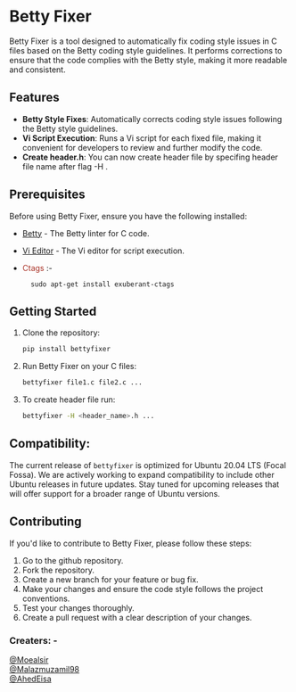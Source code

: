 # Betty Fixer

Betty Fixer is a tool designed to automatically fix coding style issues in C files based on the Betty coding style guidelines. It performs corrections to ensure that the code complies with the Betty style, making it more readable and consistent.

## Features

- **Betty Style Fixes**: Automatically corrects coding style issues following the Betty style guidelines.
- **Vi Script Execution**: Runs a Vi script for each fixed file, making it convenient for developers to review and further modify the code.
- **Create header.h**: You can now create header file by specifing header file name after flag -H .

## Prerequisites

Before using Betty Fixer, ensure you have the following installed:

- [Betty](https://github.com/holbertonschool/Betty) - The Betty linter for C code.
- [Vi Editor](https://www.vim.org/) - The Vi editor for script execution.
- <span style="color:#a93226;">Ctags</span> :- 

        sudo apt-get install exuberant-ctags
## Getting Started

1. Clone the repository:

    ```bash
    pip install bettyfixer
    ```

2. Run Betty Fixer on your C files:

    ```bash
    bettyfixer file1.c file2.c ...
    ```

3. To create header file run:

    ```bash
    bettyfixer -H <header_name>.h ...
    ```
## Compatibility:

The current release of `bettyfixer` is optimized for Ubuntu 20.04 LTS (Focal Fossa). We are actively working to expand compatibility to include other Ubuntu releases in future updates. Stay tuned for upcoming releases that will offer support for a broader range of Ubuntu versions.


## Contributing

If you'd like to contribute to Betty Fixer, please follow these steps:

1. Go to the github repository.
2. Fork the repository.
3. Create a new branch for your feature or bug fix.
4. Make your changes and ensure the code style follows the project conventions.
5. Test your changes thoroughly.
6. Create a pull request with a clear description of your changes.





### Creaters: - 
[@Moealsir](https://github.com/Moealsir) <br>
[@Malazmuzamil98](https://github.com/malazmuzamil98)<br>
[@AhedEisa](https://github.com/be-great)